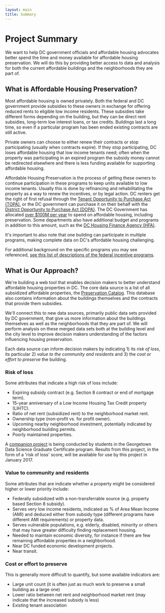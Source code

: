 ```yaml
---
layout: main
title: Summary
---
```


# Project Summary
We want to help DC government officials and affordable housing advocates better spend the time and money available for affordable housing preservation. We will do this by providing better access to data and analysis for both the current affordable buildings and the neighborhoods they are part of.

## What is Affordable Housing Preservation?
Most affordable housing is owned privately. Both the federal and DC government provide subsidies to these owners in exchange for offering reduced rents to eligible low income residents. These subsidies take different forms depending on the building, but they can be direct rent subsidies, long-term low interest loans, or tax credits. Buildings last a long time, so even if a particular program has been ended existing contracts are still active.

Private owners can choose to either renew their contracts or stop participating (usually when contracts expire). If they stop participating, DC loses affordable housing that low income tenants need; often when the property was participating in an expired program the subsidy money cannot be redirected elsewhere and there is less funding available for supporting affordable housing.

Affordable Housing Preservation is the process of getting these owners to continue participation in these programs to keep units available to low income tenants. Usually this is done by refinancing and rehabilitating the property as a way to renew the incentives, or by legal action. DC renters get the right of first refusal through the [Tenant Opportunity to Purchase Act (TOPA)](http://dc.urbanturf.com/articles/blog/first-timer_primer_what_is_the_right_of_first_refusal/7484), or the DC government can purchase it on their behalf with the [District Opportunity to Purchase Act (DOPA)](http://dhcd.dc.gov/sites/default/files/dc/sites/dhcd/publication/attachments/2016%20DOPA%20Guideline-Fact%20Sheet.pdf). The DC Government has allocated [over $100M per year](https://wamu.org/news/16/10/13/bowser_says_100_million_for_affordable_housing_is_historic_but_is_it_enough) to spend on affordable housing, including preservation. Some departments also have additional budget and programs in addition to this amount, such as the [DC Housing Finance Agency (HFA)](http://www.dchfa.org/DCHFAHome/Developers/ProgramDescriptions/MortgageRevenueBonds/tabid/134/Default.aspx).

It's important to also note that one building can participate in multiple programs, making complete data on DC's affordable housing challenging.

For additional background on the specific programs you may see referenced, [see this list of descriptions of the federal incentive programs](http://www.preservationdatabase.org/programdesc.php).

## What is Our Approach?
We're building a web tool that enables decision makers to better understand affordable housing properties in DC. The core data source is a list of all subsidized affordable properties, the [Preservation Catalog](http://www.neighborhoodinfodc.org/dcpreservationcatalog). This database also contains information about the buildings themselves and the contracts that provide them subsidies.

We'll connect this to new data sources, primarily public data sets provided by DC government, that give us more information about the buildings themselves as well as the neighborhoods that they are part of. We will perform analysis on these merged data sets both at the building level and the city level to improve decision makers understanding of the factors influencing housing preservation.

Each data source can inform decision makers by indicating  1) its *risk of loss*, its particular 2) *value to the community and residents* and 3) the *cost or effort to preserve* the building.

### Risk of loss
Some attributes that indicate a high risk of loss include:

* Expiring subsidy contract (e.g. Section 8 contract or end of mortgage term).
* 15-year anniversary of a Low Income Housing Tax Credit property (LIHTC).
* Ratio of net rent (subsidized rent) to the neighborhood market rent.
* Ownership type (non-profit vs. for profit owner).
* Upcoming nearby neighborhood investment, potentially indicated by neighborhood building permits.
* Poorly maintained properties.

A [companion project](https://github.com/georgetown-analytics/housing-risk) is being conducted by students in the Georgetown Data Science Graduate Certificate program. Results from this project, in the form of a 'risk of loss' score, will be available for use by this project in January 2017.

### Value to community and residents
Some attributes that are indicate whether a property might be considered higher or lower priority include:

* Federally subsidized with a non-transferrable source (e.g. property based Section 8 subsidy).
* Serves very low income residents, indicated as % of Area Mean Income (AMI) and deduced either from subsidy type (different programs have different AMI requirements) or property data.
* Serves vulnerable populations, e.g. elderly, disabled, minority or others that may have greater difficulty finding replacement housing.
* Needed to maintain economic diversity, for instance if there are few remaining affordable properties in a neighborhood.
* Near DC funded economic development projects.
* Near transit.

### Cost or effort to preserve
This is generally more difficult to quantify, but some available indicators are:

* Large unit count (it is often just as much work to preserve a small building as a large one)
* Lower ratio between net rent and neighborhood market rent (may indicate that the increased subsidy is less)
* Existing tenant association
